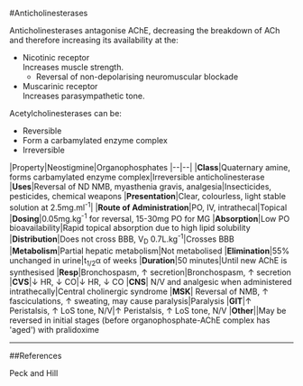 #Anticholinesterases

Anticholinesterases antagonise AChE, decreasing the breakdown of ACh and therefore increasing its availability at the:
* Nicotinic receptor  
Increases muscle strength.
    * Reversal of non-depolarising neuromuscular blockade
* Muscarinic receptor  
Increases parasympathetic tone.

Acetylcholinesterases can be:
* Reversible
* Form a carbamylated enzyme complex
* Irreversible
    
|Property|Neostigmine|Organophosphates
|--|--|
|**Class**|Quaternary amine, forms carbamylated enzyme complex|Irreversible anticholinesterase
|**Uses**|Reversal of ND NMB, myasthenia gravis, analgesia|Insecticides, pesticides, chemical weapons
|**Presentation**|Clear, colourless, light stable solution at 2.5mg.ml<sup>-1</sup>|
|**Route of Administration**|PO, IV, intrathecal|Topical
|**Dosing**|0.05mg.kg<sup>-1</sup> for reversal, 15-30mg PO for MG
|**Absorption**|Low PO bioavailability|Rapid topical absorption due to high lipid solubility
|**Distribution**|Does not cross BBB, V<sub>D</sub> 0.7L.kg<sup>-1</sup>|Crosses BBB
|**Metabolism**|Partial hepatic metabolism|Not metabolised
|**Elimination**|55% unchanged in urine|t<sub>1/2</sub>α of weeks
|**Duration**|50 minutes|Until new AChE is synthesised
|**Resp**|Bronchospasm, ↑ secretion|Bronchospasm, ↑ secretion
|**CVS**|↓ HR, ↓ CO|↓ HR, ↓ CO
|**CNS**| N/V and analgesic when administered intrathecally|Central cholinergic syndrome
|**MSK**| Reversal of NMB, ↑ fasciculations, ↑ sweating, may cause paralysis|Paralysis
|**GIT**|↑ Peristalsis, ↑ LoS tone, N/V|↑ Peristalsis, ↑ LoS tone, N/V
|**Other**||May be reversed in initial stages (before organophosphate-AChE complex has 'aged') with pralidoxime

---

##References

Peck and Hill

